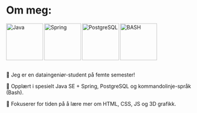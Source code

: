# Om meg:

<div>
      <img align = "left" alt = "Java" width = "100px" src="https://cdn.jsdelivr.net/gh/devicons/devicon@latest/icons/java/java-original-wordmark.svg" />
      <img align = "left" alt = "Spring" width = "100px" src="https://cdn.jsdelivr.net/gh/devicons/devicon@latest/icons/spring/spring-original-wordmark.svg" />
      <img align = "left" alt = "PostgreSQL" width = "100px" src="https://cdn.jsdelivr.net/gh/devicons/devicon@latest/icons/postgresql/postgresql-plain-wordmark.svg" />
      <img align = "center" alt = "BASH" width = "100px" src="https://cdn.jsdelivr.net/gh/devicons/devicon@latest/icons/bash/bash-plain.svg" />
</div>
          
<br>

📌 Jeg er en dataingeniør-student på femte semester!

📌 Opplært i spesielt Java SE + Spring, PostgreSQL og kommandolinje-språk (Bash).

📌 Fokuserer for tiden på å lære mer om HTML, CSS, JS og 3D grafikk.
